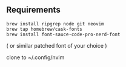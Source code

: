 ## Requirements
```
brew install ripgrep node git neovim
brew tap homebrew/cask-fonts
brew install font-sauce-code-pro-nerd-font 
```
( or similar patched font of your choice )


clone to ~/.config/nvim
